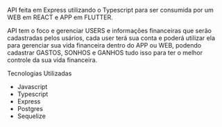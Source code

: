 API feita em Express utilizando o Typescript para ser consumida por um WEB em REACT e APP em FLUTTER.

API tem o foco e gerenciar USERS e informações financeiras que serão cadastradas pelos usários, cada user terá sua conta
e poderá utilizar ela para gerenciar sua vida financeira dentro do APP ou WEB, podendo cadastrar GASTOS, SONHOS e GANHOS
tudo isso para ter o melhor controle da sua vida financeira.

Tecnologias Utilizadas

* Javascript
* Typescript
* Express
* Postgres
* Sequelize
